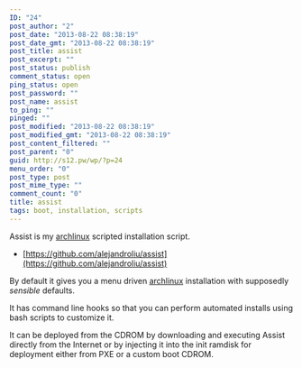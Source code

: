 ```yaml
---
ID: "24"
post_author: "2"
post_date: "2013-08-22 08:38:19"
post_date_gmt: "2013-08-22 08:38:19"
post_title: assist
post_excerpt: ""
post_status: publish
comment_status: open
ping_status: open
post_password: ""
post_name: assist
to_ping: ""
pinged: ""
post_modified: "2013-08-22 08:38:19"
post_modified_gmt: "2013-08-22 08:38:19"
post_content_filtered: ""
post_parent: "0"
guid: http://s12.pw/wp/?p=24
menu_order: "0"
post_type: post
post_mime_type: ""
comment_count: "0"
title: assist
tags: boot, installation, scripts
---
```


Assist is my [archlinux](http://www.archlinux.org/) scripted installation script.

*   [https://github.com/alejandroliu/assist](https://github.com/alejandroliu/assist)

By default it gives you a menu driven [archlinux](http://www.archlinux.org/) installation with supposedly _sensible_ defaults.

It has command line hooks so that you can perform automated installs using bash scripts to customize it.

It can be deployed from the CDROM by downloading and executing Assist directly from the Internet or by injecting it into the init ramdisk for deployment either from PXE or a custom boot CDROM.
